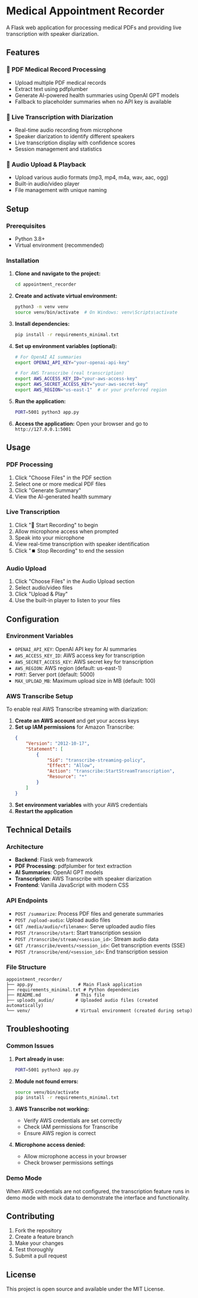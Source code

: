 # Medical Appointment Recorder

A Flask web application for processing medical PDFs and providing live transcription with speaker diarization.

## Features

### 📄 PDF Medical Record Processing
- Upload multiple PDF medical records
- Extract text using pdfplumber
- Generate AI-powered health summaries using OpenAI GPT models
- Fallback to placeholder summaries when no API key is available

### 🎤 Live Transcription with Diarization
- Real-time audio recording from microphone
- Speaker diarization to identify different speakers
- Live transcription display with confidence scores
- Session management and statistics

### 🎵 Audio Upload & Playback
- Upload various audio formats (mp3, mp4, m4a, wav, aac, ogg)
- Built-in audio/video player
- File management with unique naming

## Setup

### Prerequisites
- Python 3.8+
- Virtual environment (recommended)

### Installation

1. **Clone and navigate to the project:**
   ```bash
   cd appointment_recorder
   ```

2. **Create and activate virtual environment:**
   ```bash
   python3 -m venv venv
   source venv/bin/activate  # On Windows: venv\Scripts\activate
   ```

3. **Install dependencies:**
   ```bash
   pip install -r requirements_minimal.txt
   ```

4. **Set up environment variables (optional):**
   ```bash
   # For OpenAI AI summaries
   export OPENAI_API_KEY="your-openai-api-key"
   
   # For AWS Transcribe (real transcription)
   export AWS_ACCESS_KEY_ID="your-aws-access-key"
   export AWS_SECRET_ACCESS_KEY="your-aws-secret-key"
   export AWS_REGION="us-east-1"  # or your preferred region
   ```

5. **Run the application:**
   ```bash
   PORT=5001 python3 app.py
   ```

6. **Access the application:**
   Open your browser and go to `http://127.0.0.1:5001`

## Usage

### PDF Processing
1. Click "Choose Files" in the PDF section
2. Select one or more medical PDF files
3. Click "Generate Summary"
4. View the AI-generated health summary

### Live Transcription
1. Click "🎤 Start Recording" to begin
2. Allow microphone access when prompted
3. Speak into your microphone
4. View real-time transcription with speaker identification
5. Click "⏹️ Stop Recording" to end the session

### Audio Upload
1. Click "Choose Files" in the Audio Upload section
2. Select audio/video files
3. Click "Upload & Play"
4. Use the built-in player to listen to your files

## Configuration

### Environment Variables
- `OPENAI_API_KEY`: OpenAI API key for AI summaries
- `AWS_ACCESS_KEY_ID`: AWS access key for transcription
- `AWS_SECRET_ACCESS_KEY`: AWS secret key for transcription
- `AWS_REGION`: AWS region (default: us-east-1)
- `PORT`: Server port (default: 5000)
- `MAX_UPLOAD_MB`: Maximum upload size in MB (default: 100)

### AWS Transcribe Setup
To enable real AWS Transcribe streaming with diarization:

1. **Create an AWS account** and get your access keys
2. **Set up IAM permissions** for Amazon Transcribe:
   ```json
   {
       "Version": "2012-10-17",
       "Statement": [
           {
               "Sid": "transcribe-streaming-policy",
               "Effect": "Allow",
               "Action": "transcribe:StartStreamTranscription",
               "Resource": "*"
           }
       ]
   }
   ```
3. **Set environment variables** with your AWS credentials
4. **Restart the application**

## Technical Details

### Architecture
- **Backend**: Flask web framework
- **PDF Processing**: pdfplumber for text extraction
- **AI Summaries**: OpenAI GPT models
- **Transcription**: AWS Transcribe with speaker diarization
- **Frontend**: Vanilla JavaScript with modern CSS

### API Endpoints
- `POST /summarize`: Process PDF files and generate summaries
- `POST /upload-audio`: Upload audio files
- `GET /media/audio/<filename>`: Serve uploaded audio files
- `POST /transcribe/start`: Start transcription session
- `POST /transcribe/stream/<session_id>`: Stream audio data
- `GET /transcribe/events/<session_id>`: Get transcription events (SSE)
- `POST /transcribe/end/<session_id>`: End transcription session

### File Structure
```
appointment_recorder/
├── app.py                 # Main Flask application
├── requirements_minimal.txt # Python dependencies
├── README.md             # This file
├── uploads_audio/        # Uploaded audio files (created automatically)
└── venv/                 # Virtual environment (created during setup)
```

## Troubleshooting

### Common Issues

1. **Port already in use:**
   ```bash
   PORT=5001 python3 app.py
   ```

2. **Module not found errors:**
   ```bash
   source venv/bin/activate
   pip install -r requirements_minimal.txt
   ```

3. **AWS Transcribe not working:**
   - Verify AWS credentials are set correctly
   - Check IAM permissions for Transcribe
   - Ensure AWS region is correct

4. **Microphone access denied:**
   - Allow microphone access in your browser
   - Check browser permissions settings

### Demo Mode
When AWS credentials are not configured, the transcription feature runs in demo mode with mock data to demonstrate the interface and functionality.

## Contributing

1. Fork the repository
2. Create a feature branch
3. Make your changes
4. Test thoroughly
5. Submit a pull request

## License

This project is open source and available under the MIT License.
